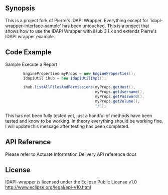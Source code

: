 ## Synopsis

This is a project fork of Pierre's IDAPI Wrapper.  Everything except for 'idapi-wrapper-interface-sample' has been untouched.  This is a project that shows how to use the IDAPI Wrapper with iHub 3.1.x and extends Pierre's IDAPI wrapper example.

## Code Example

Sample Execute a Report

```Java
        EngineProperties myProps = new EngineProperties();
        IdapiUtil ihub = new IdapiUtilImpl();

        ihub.listAllFilesAndPermissions(myProps.getHost(),
                                        myProps.getUsername(),
                                        myProps.getPassword(),
                                        myProps.getVolume(),
                                        "/");
```

This has not been fully tested yet, just a handful of methods have been tested and know to be working.  In theory everything should be working fine, I will update this message after testing has been completed.

## API Reference

Please refer to Actuate Information Delivery API reference docs

## License

IDAPI-wrapper is licensed under the Eclipse Public License v1.0
http://www.eclipse.org/legal/epl-v10.html
